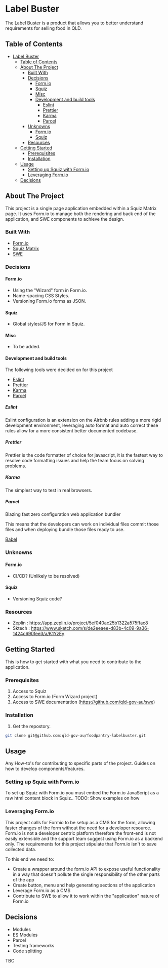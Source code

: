 <!--
*** https://www.markdownguide.org/basic-syntax/
-->
# Label Buster

The Label Buster is a product that allows you to better understand requirements for selling food in QLD.


## Table of Contents

- [Label Buster](#label-buster)
  - [Table of Contents](#table-of-contents)
  - [About The Project](#about-the-project)
    - [Built With](#built-with)
    - [Decisions](#decisions)
      - [Form.io](#formio)
      - [Squiz](#squiz)
      - [Misc](#misc)
      - [Development and build tools](#development-and-build-tools)
        - [Eslint](#eslint)
        - [Prettier](#prettier)
        - [Karma](#karma)
        - [Parcel](#parcel)
    - [Unknowns](#unknowns)
      - [Form.io](#formio-1)
      - [Squiz](#squiz-1)
    - [Resources](#resources)
  - [Getting Started](#getting-started)
    - [Prerequisites](#prerequisites)
    - [Installation](#installation)
  - [Usage](#usage)
    - [Setting up Squiz with Form.io](#setting-up-squiz-with-formio)
    - [Leveraging Form.io](#leveraging-formio)
  - [Decisions](#decisions-1)


## About The Project

This project is a single page application embedded within a Squiz Matrix page. It uses Form.io to manage both the rendering and back end of the application, and SWE components to achieve the design.

### Built With
* [Form.io](https://www.form.io/)
* [Squiz Matrix](https://www.squiz.net/platform/products/cms)
* [SWE](https://qld-gov-au.github.io/web-template-release/)

### Decisions

#### Form.io
* Using the "Wizard" form in Form.io.
* Name-spacing CSS Styles.
* Versioning Form.io forms as JSON.
#### Squiz
* Global styles/JS for Form in Squiz.
#### Misc
* To be added.
#### Development and build tools
The following tools were decided on for this project
* [Eslint](https://eslint.org/)
* [Prettier](https://prettier.io/)
* [Karma](https://karma-runner.github.io/latest/index.html)
* [Parcel](https://parceljs.org/)

##### Eslint
Eslint configuration is an extension on the Airbnb rules adding a more rigid
development environment, leveraging auto format and auto correct these rules
allow for a more consistent better documented codebase.

##### Prettier
Prettier is the code formatter of choice for javascript, it is the fastest way
to resolve code formatting issues and help the team focus on solving problems.

##### Karma
The simplest way to test in real browsers.

##### Parcel
Blazing fast zero configuration web application bundler

This means that the developers can work on individual files commit those files
and when deploying bundle those files ready to use.

[Babel](https://babeljs.io/)

### Unknowns

#### Form.io
* CI/CD? (Unlikely to be resolved)
#### Squiz
* Versioning Squiz code?

### Resources
* Zeplin : https://app.zeplin.io/project/5ef040ac25b1322a575ffac8
* Sktech : https://www.sketch.com/s/de2eeaee-d83b-4c09-9a36-1424c690fee3/a/K1YzEy

## Getting Started

This is how to get started with what you need to contribute to the application.


### Prerequisites
1. Access to Squiz
2. Access to Form.io (Form Wizard project)
3. Access to SWE documentation (https://github.com/qld-gov-au/swe)


### Installation
1. Get the repostory.

```sh
git clone git@github.com:qld-gov-au/foodpantry-labelbuster.git
```


<!-- USAGE EXAMPLES -->
## Usage
Any How-to's for contributing to specific parts of the project. Guides on how to
develop components/features.

### Setting up Squiz with Form.io
To set up Squiz with Form.io you must embed the Form.io JavaScript as a raw html
content block in Squiz..
TODO: Show examples on how

### Leveraging Form.io
This project calls for Formio to be setup as a CMS for the form, allowing faster
changes of the form without the need for a developer resource.
Form.io is not a developer centric platform therefore the front-end is not
easily extensible and the support team suggest using Form.io as a backend only.
The requirements for this project stipulate that Form.io isn't to save collected
data.

To this end we need to:
* Create a wrapper around the form.io API to expose useful functionality in a way that doesn't pollute the single responsibility of the other parts of the app
* Create button, menu and help generating sections of the application
* Leverage Form.io as a CMS
* Contribute to SWE to allow it to work within the "application" nature of Form.io

## Decisions
* Modules
* ES Modules
* Parcel
* Testing frameworks
* Code splitting

TBC
